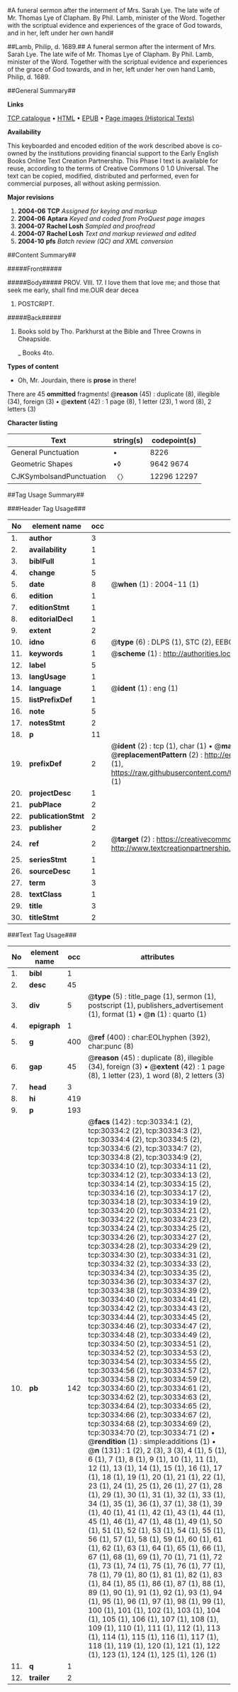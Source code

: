 #A funeral sermon after the interment of Mrs. Sarah Lye. The late wife of Mr. Thomas Lye of Clapham. By Phil. Lamb, minister of the Word. Together with the scriptual evidence and experiences of the grace of God towards, and in her, left under her own hand#

##Lamb, Philip, d. 1689.##
A funeral sermon after the interment of Mrs. Sarah Lye. The late wife of Mr. Thomas Lye of Clapham. By Phil. Lamb, minister of the Word. Together with the scriptual evidence and experiences of the grace of God towards, and in her, left under her own hand
Lamb, Philip, d. 1689.

##General Summary##

**Links**

[TCP catalogue](http://www.ota.ox.ac.uk/tcp/)  • 
[HTML](http://tei.it.ox.ac.uk/tcp/Texts-HTML/free/A48/A48438.html)  • 
[EPUB](http://tei.it.ox.ac.uk/tcp/Texts-EPUB/free/A48/A48438.epub) • 
[Page images (Historical Texts)](https://data.historicaltexts.jisc.ac.uk/view?pubId=eebo-99825942e&pageId=eebo-99825942e-30334-1)

**Availability**

This keyboarded and encoded edition of the
	       work described above is co-owned by the institutions
	       providing financial support to the Early English Books
	       Online Text Creation Partnership. This Phase I text is
	       available for reuse, according to the terms of Creative
	       Commons 0 1.0 Universal. The text can be copied,
	       modified, distributed and performed, even for
	       commercial purposes, all without asking permission.

**Major revisions**

1. __2004-06__ __TCP__ *Assigned for keying and markup*
1. __2004-06__ __Aptara__ *Keyed and coded from ProQuest page images*
1. __2004-07__ __Rachel Losh__ *Sampled and proofread*
1. __2004-07__ __Rachel Losh__ *Text and markup reviewed and edited*
1. __2004-10__ __pfs__ *Batch review (QC) and XML conversion*

##Content Summary##

#####Front#####

#####Body#####
PROV. VIII. 17.
I love them that love me; and
those that seek me early, shall
find me.OUR dear decea
1. POSTCRIPT.

#####Back#####

1. Books sold by Tho. Parkhurst at
the Bible and Three Crowns in
Cheapside.

    _ Books 4to.

**Types of content**

  * Oh, Mr. Jourdain, there is **prose** in there!

There are 45 **ommitted** fragments! 
 @__reason__ (45) : duplicate (8), illegible (34), foreign (3)  •  @__extent__ (42) : 1 page (8), 1 letter (23), 1 word (8), 2 letters (3)

**Character listing**


|Text|string(s)|codepoint(s)|
|---|---|---|
|General Punctuation|•|8226|
|Geometric Shapes|▪◊|9642 9674|
|CJKSymbolsandPunctuation|〈〉|12296 12297|

##Tag Usage Summary##

###Header Tag Usage###

|No|element name|occ|attributes|
|---|---|---|---|
|1.|__author__|3||
|2.|__availability__|1||
|3.|__biblFull__|1||
|4.|__change__|5||
|5.|__date__|8| @__when__ (1) : 2004-11 (1)|
|6.|__edition__|1||
|7.|__editionStmt__|1||
|8.|__editorialDecl__|1||
|9.|__extent__|2||
|10.|__idno__|6| @__type__ (6) : DLPS (1), STC (2), EEBO-CITATION (1), PROQUEST (1), VID (1)|
|11.|__keywords__|1| @__scheme__ (1) : http://authorities.loc.gov/ (1)|
|12.|__label__|5||
|13.|__langUsage__|1||
|14.|__language__|1| @__ident__ (1) : eng (1)|
|15.|__listPrefixDef__|1||
|16.|__note__|5||
|17.|__notesStmt__|2||
|18.|__p__|11||
|19.|__prefixDef__|2| @__ident__ (2) : tcp (1), char (1)  •  @__matchPattern__ (2) : ([0-9\-]+):([0-9IVX]+) (1), (.+) (1)  •  @__replacementPattern__ (2) : http://eebo.chadwyck.com/downloadtiff?vid=$1&page=$2 (1), https://raw.githubusercontent.com/textcreationpartnership/Texts/master/tcpchars.xml#$1 (1)|
|20.|__projectDesc__|1||
|21.|__pubPlace__|2||
|22.|__publicationStmt__|2||
|23.|__publisher__|2||
|24.|__ref__|2| @__target__ (2) : https://creativecommons.org/publicdomain/zero/1.0/ (1), http://www.textcreationpartnership.org/docs/. (1)|
|25.|__seriesStmt__|1||
|26.|__sourceDesc__|1||
|27.|__term__|3||
|28.|__textClass__|1||
|29.|__title__|3||
|30.|__titleStmt__|2||


###Text Tag Usage###

|No|element name|occ|attributes|
|---|---|---|---|
|1.|__bibl__|1||
|2.|__desc__|45||
|3.|__div__|5| @__type__ (5) : title_page (1), sermon (1), postscript (1), publishers_advertisement (1), format (1)  •  @__n__ (1) : quarto (1)|
|4.|__epigraph__|1||
|5.|__g__|400| @__ref__ (400) : char:EOLhyphen (392), char:punc (8)|
|6.|__gap__|45| @__reason__ (45) : duplicate (8), illegible (34), foreign (3)  •  @__extent__ (42) : 1 page (8), 1 letter (23), 1 word (8), 2 letters (3)|
|7.|__head__|3||
|8.|__hi__|419||
|9.|__p__|193||
|10.|__pb__|142| @__facs__ (142) : tcp:30334:1 (2), tcp:30334:2 (2), tcp:30334:3 (2), tcp:30334:4 (2), tcp:30334:5 (2), tcp:30334:6 (2), tcp:30334:7 (2), tcp:30334:8 (2), tcp:30334:9 (2), tcp:30334:10 (2), tcp:30334:11 (2), tcp:30334:12 (2), tcp:30334:13 (2), tcp:30334:14 (2), tcp:30334:15 (2), tcp:30334:16 (2), tcp:30334:17 (2), tcp:30334:18 (2), tcp:30334:19 (2), tcp:30334:20 (2), tcp:30334:21 (2), tcp:30334:22 (2), tcp:30334:23 (2), tcp:30334:24 (2), tcp:30334:25 (2), tcp:30334:26 (2), tcp:30334:27 (2), tcp:30334:28 (2), tcp:30334:29 (2), tcp:30334:30 (2), tcp:30334:31 (2), tcp:30334:32 (2), tcp:30334:33 (2), tcp:30334:34 (2), tcp:30334:35 (2), tcp:30334:36 (2), tcp:30334:37 (2), tcp:30334:38 (2), tcp:30334:39 (2), tcp:30334:40 (2), tcp:30334:41 (2), tcp:30334:42 (2), tcp:30334:43 (2), tcp:30334:44 (2), tcp:30334:45 (2), tcp:30334:46 (2), tcp:30334:47 (2), tcp:30334:48 (2), tcp:30334:49 (2), tcp:30334:50 (2), tcp:30334:51 (2), tcp:30334:52 (2), tcp:30334:53 (2), tcp:30334:54 (2), tcp:30334:55 (2), tcp:30334:56 (2), tcp:30334:57 (2), tcp:30334:58 (2), tcp:30334:59 (2), tcp:30334:60 (2), tcp:30334:61 (2), tcp:30334:62 (2), tcp:30334:63 (2), tcp:30334:64 (2), tcp:30334:65 (2), tcp:30334:66 (2), tcp:30334:67 (2), tcp:30334:68 (2), tcp:30334:69 (2), tcp:30334:70 (2), tcp:30334:71 (2)  •  @__rendition__ (1) : simple:additions (1)  •  @__n__ (131) : 1 (2), 2 (3), 3 (3), 4 (1), 5 (1), 6 (1), 7 (1), 8 (1), 9 (1), 10 (1), 11 (1), 12 (1), 13 (1), 14 (1), 15 (1), 16 (1), 17 (1), 18 (1), 19 (1), 20 (1), 21 (1), 22 (1), 23 (1), 24 (1), 25 (1), 26 (1), 27 (1), 28 (1), 29 (1), 30 (1), 31 (1), 32 (1), 33 (1), 34 (1), 35 (1), 36 (1), 37 (1), 38 (1), 39 (1), 40 (1), 41 (1), 42 (1), 43 (1), 44 (1), 45 (1), 46 (1), 47 (1), 48 (1), 49 (1), 50 (1), 51 (1), 52 (1), 53 (1), 54 (1), 55 (1), 56 (1), 57 (1), 58 (1), 59 (1), 60 (1), 61 (1), 62 (1), 63 (1), 64 (1), 65 (1), 66 (1), 67 (1), 68 (1), 69 (1), 70 (1), 71 (1), 72 (1), 73 (1), 74 (1), 75 (1), 76 (1), 77 (1), 78 (1), 79 (1), 80 (1), 81 (1), 82 (1), 83 (1), 84 (1), 85 (1), 86 (1), 87 (1), 88 (1), 89 (1), 90 (1), 91 (1), 92 (1), 93 (1), 94 (1), 95 (1), 96 (1), 97 (1), 98 (1), 99 (1), 100 (1), 101 (1), 102 (1), 103 (1), 104 (1), 105 (1), 106 (1), 107 (1), 108 (1), 109 (1), 110 (1), 111 (1), 112 (1), 113 (1), 114 (1), 115 (1), 116 (1), 117 (1), 118 (1), 119 (1), 120 (1), 121 (1), 122 (1), 123 (1), 124 (1), 125 (1), 126 (1)|
|11.|__q__|1||
|12.|__trailer__|2||
